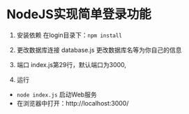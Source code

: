 # NodeJS实现简单登录功能

1. 安装依赖
在login目录下：`npm install`

2. 更改数据库连接
database.js 更改数据库名等为你自己的信息

3. 端口
index.js第29行，默认端口为3000,

4. 运行
+ `node index.js` 启动Web服务
+ 在浏览器中打开：http://localhost:3000/
